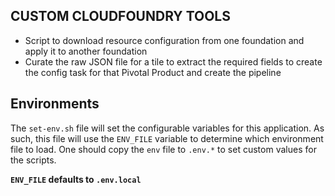 CUSTOM CLOUDFOUNDRY TOOLS
---

* Script to download resource configuration from one foundation and apply it to another foundation
* Curate the raw JSON file for a tile to extract the required fields to create the config task for that Pivotal Product and create the pipeline


## Environments

The `set-env.sh` file will set the configurable variables for this application.  As such, this file will use the `ENV_FILE` variable to determine which environment file to load.  One should copy the `env` file to `.env.*` to set custom values for the scripts.

__`ENV_FILE` defaults to `.env.local`__
